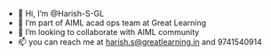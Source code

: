 - 👋 Hi, I’m @Harish-S-GL
- 👀 I’m part of AIML acad ops team at Great Learning
- 💞️ I’m looking to collaborate with AIML community
- 📫 you can reach me at harish.s@greatlearning.in and 9741540914

<!---
Harish-S-GL/Harish-S-GL is a ✨ special ✨ repository because its `README.md` (this file) appears on your GitHub profile.
You can click the Preview link to take a look at your changes.
--->
